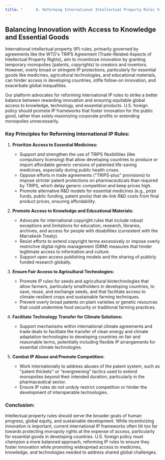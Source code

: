 ```yaml
---
title: "      8. Reforming International Intellectual Property Rules for Global Equity and Access"
---
```


## Balancing Innovation with Access to Knowledge and Essential Goods

International intellectual property (IP) rules, primarily governed by agreements like the WTO's TRIPS Agreement (Trade-Related Aspects of Intellectual Property Rights), aim to incentivize innovation by granting temporary monopolies (patents, copyrights) to creators and inventors. However, overly broad or stringent IP protections, particularly for essential goods like medicines, agricultural technologies, and educational materials, can hinder access in developing countries, stifle follow-on innovation, and exacerbate global inequalities.

Our platform advocates for reforming international IP rules to strike a better balance between rewarding innovation and ensuring equitable global access to knowledge, technology, and essential products. U.S. foreign policy should promote IP frameworks that foster innovation for the public good, rather than solely maximizing corporate profits or extending monopolies unnecessarily.

### Key Principles for Reforming International IP Rules:

1.  **Prioritize Access to Essential Medicines:**
    *   Support and strengthen the use of TRIPS flexibilities (like compulsory licensing) that allow developing countries to produce or import affordable generic versions of patented life-saving medicines, especially during public health crises.
    *   Oppose efforts in trade agreements ("TRIPS-plus" provisions) to impose stricter patent protections on pharmaceuticals than required by TRIPS, which delay generic competition and keep prices high.
    *   Promote alternative R&D models for essential medicines (e.g., prize funds, public funding, patent pools) that de-link R&D costs from final product prices, ensuring affordability.

2.  **Promote Access to Knowledge and Educational Materials:**
    *   Advocate for international copyright rules that include robust exceptions and limitations for education, research, libraries, archives, and access for people with disabilities (consistent with the Marrakesh Treaty).
    *   Resist efforts to extend copyright terms excessively or impose overly restrictive digital rights management (DRM) measures that hinder legitimate access to information and culture.
    *   Support open access publishing models and the sharing of publicly funded research globally.

3.  **Ensure Fair Access to Agricultural Technologies:**
    *   Promote IP rules for seeds and agricultural biotechnologies that allow farmers, particularly smallholders in developing countries, to save, reuse, and exchange seeds, and that facilitate access to climate-resilient crops and sustainable farming techniques.
    *   Prevent overly broad patents on plant varieties or genetic resources that could undermine food security or traditional farming practices.

4.  **Facilitate Technology Transfer for Climate Solutions:**
    *   Support mechanisms within international climate agreements and trade deals to facilitate the transfer of clean energy and climate adaptation technologies to developing countries on fair and reasonable terms, potentially including flexible IP arrangements for essential climate technologies.

5.  **Combat IP Abuse and Promote Competition:**
    *   Work internationally to address abuses of the patent system, such as "patent thickets" or "evergreening" tactics used to extend monopolies beyond their intended duration, particularly in the pharmaceutical sector.
    *   Ensure IP rules do not unduly restrict competition or hinder the development of interoperable technologies.

### Conclusion:

Intellectual property rules should serve the broader goals of human progress, global equity, and sustainable development. While incentivizing innovation is important, current international IP frameworks often tilt too far towards protecting monopoly rights at the expense of access, particularly for essential goods in developing countries. U.S. foreign policy must champion a more balanced approach, reforming IP rules to ensure they foster innovation while promoting widespread access to medicines, knowledge, and technologies needed to address shared global challenges.
